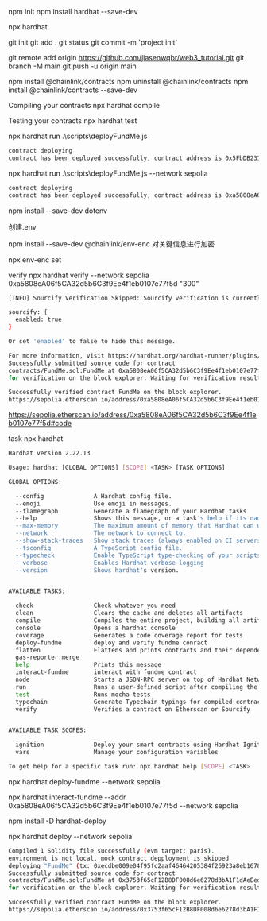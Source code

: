 npm init
npm install hardhat --save-dev

npx hardhat

git init 
git add .
git status
git commit -m 'project init'

git remote add origin https://github.com/jiasenwqbr/web3_tutorial.git
git branch -M main
git push -u origin main

npm install @chainlink/contracts
npm uninstall @chainlink/contracts
npm install @chainlink/contracts --save-dev


Compiling your contracts
npx hardhat compile

Testing your contracts
npx hardhat test


npx hardhat run .\scripts\deployFundMe.js
```bash
contract deploying
contract has been deployed successfully, contract address is 0x5FbDB2315678afecb367f032d93F642f64180aa3
```

npx hardhat run .\scripts\deployFundMe.js --network sepolia
```bash
contract deploying
contract has been deployed successfully, contract address is 0xa5808eA06f5CA32d5b6C3f9Ee4f1eb0107e77f5d
```


npm install --save-dev dotenv

创建.env

npm install --save-dev @chainlink/env-enc
对关键信息进行加密

npx env-enc set

verify
npx hardhat verify --network sepolia 0xa5808eA06f5CA32d5b6C3f9Ee4f1eb0107e77f5d "300"

```bash
[INFO] Sourcify Verification Skipped: Sourcify verification is currently disabled. To enable it, add the following entry to your Hardhat configuration:

sourcify: {
  enabled: true
}

Or set 'enabled' to false to hide this message.

For more information, visit https://hardhat.org/hardhat-runner/plugins/nomicfoundation-hardhat-verify#verifying-on-sourcify
Successfully submitted source code for contract
contracts/FundMe.sol:FundMe at 0xa5808eA06f5CA32d5b6C3f9Ee4f1eb0107e77f5d
for verification on the block explorer. Waiting for verification result...

Successfully verified contract FundMe on the block explorer.
https://sepolia.etherscan.io/address/0xa5808eA06f5CA32d5b6C3f9Ee4f1eb0107e77f5d#code
```
https://sepolia.etherscan.io/address/0xa5808eA06f5CA32d5b6C3f9Ee4f1eb0107e77f5d#code


task
npx hardhat
```bash
Hardhat version 2.22.13

Usage: hardhat [GLOBAL OPTIONS] [SCOPE] <TASK> [TASK OPTIONS]

GLOBAL OPTIONS:

  --config              A Hardhat config file.
  --emoji               Use emoji in messages.
  --flamegraph          Generate a flamegraph of your Hardhat tasks
  --help                Shows this message, or a task's help if its name is provided
  --max-memory          The maximum amount of memory that Hardhat can use.
  --network             The network to connect to.
  --show-stack-traces   Show stack traces (always enabled on CI servers).
  --tsconfig            A TypeScript config file.
  --typecheck           Enable TypeScript type-checking of your scripts/tests
  --verbose             Enables Hardhat verbose logging
  --version             Shows hardhat's version.


AVAILABLE TASKS:

  check                 Check whatever you need
  clean                 Clears the cache and deletes all artifacts
  compile               Compiles the entire project, building all artifacts
  console               Opens a hardhat console
  coverage              Generates a code coverage report for tests
  deploy-fundme         deploy and verify fundme conract
  flatten               Flattens and prints contracts and their dependencies. If no file is passed, all the contracts in the project will be flattened.
  gas-reporter:merge
  help                  Prints this message
  interact-fundme       interact with fundme contract
  node                  Starts a JSON-RPC server on top of Hardhat Network
  run                   Runs a user-defined script after compiling the project
  test                  Runs mocha tests
  typechain             Generate Typechain typings for compiled contracts
  verify                Verifies a contract on Etherscan or Sourcify


AVAILABLE TASK SCOPES:

  ignition              Deploy your smart contracts using Hardhat Ignition
  vars                  Manage your configuration variables

To get help for a specific task run: npx hardhat help [SCOPE] <TASK>
```

npx hardhat deploy-fundme --network sepolia

npx hardhat interact-fundme --addr 0xa5808eA06f5CA32d5b6C3f9Ee4f1eb0107e77f5d --network sepolia



npm install -D hardhat-deploy


npx hardhat deploy --network sepolia
```bash
Compiled 1 Solidity file successfully (evm target: paris).
environment is not local, mock contract depployment is skipped
deploying "FundMe" (tx: 0xecdbe009e04f95fc2aaf46464205384f26923a8eb1678a6efcdce5d3f284d36c)...: deployed at 0x3753f65cF12B8DF008d6e6278d3bA1F1dAeEede0 with 1274740 gas
Successfully submitted source code for contract
contracts/FundMe.sol:FundMe at 0x3753f65cF12B8DF008d6e6278d3bA1F1dAeEede0
for verification on the block explorer. Waiting for verification result...

Successfully verified contract FundMe on the block explorer.
https://sepolia.etherscan.io/address/0x3753f65cF12B8DF008d6e6278d3bA1F1dAeEede0#code
```